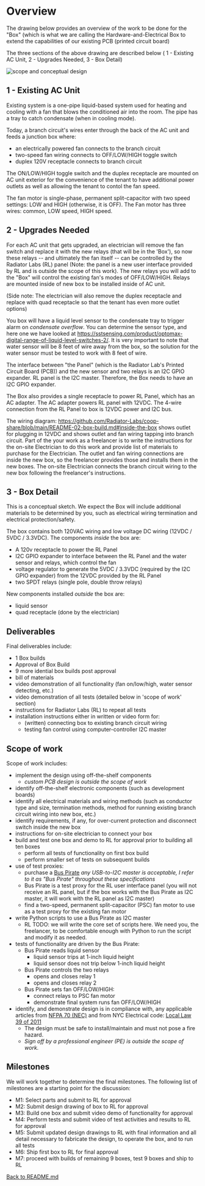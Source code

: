 # Overview

The drawing below provides an overview of the work to be done for the "Box" (which is what we are calling the Hardware-and-Electrical Box to extend the capabilities of our existing PCB (printed circuit board)

The three sections of the above drawing are described below ( 1 - Existing AC Unit, 2 - Upgrades Needed, 3 - Box Detail)

![scope and conceptual design](img/scope-and-conceptual-design.jpg)


## 1 - Existing AC Unit

Existing system is a one-pipe liquid-based system used for heating and cooling
with a fan that blows the conditioned air into the room. The pipe has a tray to catch
condensate (when in cooling mode).

Today, a branch circuit's wires enter through the back of the AC unit
and feeds a junction box where:

- an electrically powered fan connects to the branch circuit
- two-speed fan wiring connects to OFF/LOW/HIGH toggle switch
- duplex 120V receptacle connects to branch circuit

The ON/LOW/HIGH toggle switch and the duplex receptacle are mounted on AC unit
exterior for the convenience of the tenant to have additional power outlets as well as allowing the tenant to contol the fan speed.

The fan motor is single-phase, permanent split-capacitor with two
speed settings: LOW and HIGH (otherwise, it is OFF). The Fan motor has three wires: common, LOW speed, HIGH speed.

## 2 - Upgrades Needed

For each AC unit that gets upgraded, an electrician will remove the fan switch and replace it with the new relays (that will be in the 'Box'), so now these relays -- and ultimately the fan itself -- can be controlled by the Radiator Labs (RL) panel (Note: the panel is a new user interface provided by RL and is
outside the scope of this work). The new relays you will add to the "Box" will control the existing fan's modes of 
OFF/LOW/HIGH. Relays are mounted inside of new box to be
installed inside of AC unit.

(Side note: The electrician will also remove the duplex receptacle and replace with quad receptacle so that the tenant has even more outlet options) 

You box will have a liquid level sensor to the condensate tray to trigger alarm on
*condensate overflow*. You can determine the sensor type, and here one we have looked at https://sstsensing.com/product/optomax-digital-range-of-liquid-level-switches-2/. It is very important to note that water sensor will be 8 feet of wire away from the box, so the solution for the water sensor must be tested to work with 8 feet of wire.

The interface between "the Panel" (which is the Radiator Lab's Printed Circuit Board (PCB)) and the new sensor and two relays is an I2C GPIO
expander. RL panel is the I2C master. Therefore, the Box needs to have an I2C GPIO expander.

The Box also provides a single receptacle to power RL Panel, which has an AC adapter.
The AC adapter powers RL panel with 12VDC. The 4-wire connection from the RL
Panel to box is 12VDC power and I2C bus.

The wiring diagram: https://github.com/Radiator-Labs/coop-share/blob/main/README-02-box-build.md#inside-the-box shows outlet for plugging in 12VDC and shows outlet and fan wiring tapping into branch circuit. Part of the your work as a freelancer is to write the instructions for the on-site Electrician to do this work and provide list of materials to purchase for the Electrician. The outlet and fan wiring connections are inside the new box, so the freelancer provides those and installs them in the new boxes. The on-site Electrician connects the branch circuit wiring to the new box following the freelancer's instructions.

## 3 - Box Detail

This is a conceptual sketch. We expect the Box will include
additional materials to be determined by you, such as electrical
wiring termination and electrical protection/safety.

The box contains both 120VAC wiring and low voltage DC wiring
(12VDC / 5VDC / 3.3VDC). The components *inside* the box are:

- A 120v receptacle to power the RL Panel
- I2C GPIO expander to interface between the RL Panel and the water sensor and relays, which control the fan
- voltage regulator to generate the 5VDC / 3.3VDC (required by
  the I2C GPIO expander) from the 12VDC provided by the RL Panel
- two SPDT relays (single pole, double throw relays)

New components installed *outside* the box are:

- liquid sensor
- quad receptacle (done by the electrician)

## Deliverables

Final deliverables include:

- 1 Box builds
- Approval of Box Build
- 9 more idential box builds post approval
- bill of materials
- video demonstration of all functionality (fan on/low/high, water sensor detecting, etc.)
- video demonstration of all tests (detailed below in 'scope of work' section)
- instructions for Radiator Labs (RL) to repeat all tests
- installation instructions either in written or video form for:
    - (written) connecting box to existing branch circuit wiring
    - testing fan control using computer-controller I2C master

## Scope of work

Scope of work includes:

- implement the design using off-the-shelf components
    - *custom PCB design is outside the scope of work*
- identify off-the-shelf electronic components (such as
  development boards)
- identify all electrical materials and wiring methods (such as
  conductor type and size, termination methods, method for
  running existing branch circuit wiring into new box, etc.)
- identify requirements, if any, for over-current protection and
  disconnect switch inside the new box
- instructions for on-site electrician to connect your box
- build and test one box and demo to RL for approval prior to
  building all ten boxes
    - perform all tests of functionality on first box build
    - perform smaller set of tests on subsequent builds
- use of test proxies:
    - purchase a [Bus
      Pirate](https://www.sparkfun.com/products/12942) *any
      USB-to-I2C master is acceptable, I refer to it as "Bus
      Pirate" throughout these specifications*
    - Bus Pirate is a test proxy for the RL user interface panel
      (you will not receive an RL panel, but if the box works
      with the Bus Pirate as I2C master, it will work with the RL
      panel as I2C master)
    - find a two-speed, permanent split-capacitor (PSC) fan motor
      to use as a test proxy for the existing fan motor
- write Python scripts to use a Bus Pirate as I2C master
    - RL TODO: we will write the core set of scripts here. We need you, the freelancer, to be comfortable enough with Python to run the script and modify it as needed.
- tests of functionality are driven by the Bus Pirate:
    - Bus Pirate reads liquid sensor
        - liquid sensor trips at 1-inch liquid height
        - liquid sensor does not trip below 1-inch liquid height
    - Bus Pirate controls the two relays
        - opens and closes relay 1
        - opens and closes relay 2
    - Bus Pirate sets fan OFF/LOW/HIGH:
        - connect relays to PSC fan motor
        - demonstrate final system runs fan OFF/LOW/HIGH
- identify, and demonstrate design is in compliance with,
  any applicable articles from [NFPA 70
  (NEC)](https://link.nfpa.org/free-access/publications/70/2023)
  and from NYC Electrical code: [Local Law 39 of
  2011](https://www.nyc.gov/assets/buildings/pdf/ll39of2011_electrical_code.pdf)
    - The design must be safe to install/maintain and must not
      pose a fire hazard.
    - *Sign off by a professional engineer (PE) is outside the
      scope of work.*

## Milestones

We will work together to determine the final milestones. The following list of milestones are
a starting point for the discussion:

- M1: Select parts and submit to RL for approval
- M2: Submit design drawing of box to RL for approval
- M3: Build one box and submit video demo of functionality for
  approval
- M4: Perform tests and submit video of test activities and
  results to RL for approval
- M5: Submit updated design drawings to RL with final information and
  all detail necessary to fabricate the design, to operate the
  box, and to run all tests
- M6: Ship first box to RL for final approval
- M7:  proceed with builds of remaining 9 boxes, test 9 boxes and ship to RL

[Back to README.md](README.md)

